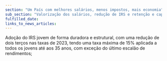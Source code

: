 ```yaml
---
section: "Um País com melhores salários, menos impostos, mais economia"
sub_section: "Valorização dos salários, redução de IRS e retenção e captação de talento"
fulfilled_date:
links_to_news_articles:
---
```


Adoção do IRS jovem de forma duradora e estrutural, com uma redução de dois terços nas taxas de 2023, tendo uma taxa máxima de 15% aplicada a todos os jovens até aos 35 anos, com exceção do último escalão de rendimentos;
